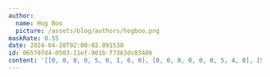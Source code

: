 ```yaml
---
author:
  name: Hog Boo
  picture: /assets/blog/authors/hogboo.png
maskRate: 0.55
date: 2024-04-28T02:00:02.091530
id: 065707d4-0503-11ef-901b-f7363dc83486
content: '[[0, 0, 0, 0, 5, 0, 1, 6, 0], [0, 0, 8, 0, 0, 0, 5, 4, 0], [5, 0, 1, 6, 3, 0, 9, 0, 7], [8, 7, 0, 4, 0, 1, 3, 0, 0], [9, 0, 3, 5, 0, 7, 0, 0, 1], [4, 0, 0, 8, 0, 0, 0, 0, 0], [1, 8, 0, 3, 4, 5, 0, 0, 0], [0, 9, 4, 1, 0, 2, 0, 0, 0], [0, 0, 0, 0, 8, 6, 0, 1, 4]]'
---
```

